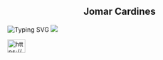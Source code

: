 
<h2 align="center">Jomar Cardines</h2>












![Typing SVG](https://readme-typing-svg.demolab.com?font=Vcs+osd+mono&weight=900&duration=850&pause=850&color=359037&width=435&lines=IF+YOU+WANT+IT;WORK+FOR+IT)
![](https://komarev.com/ghpvc/?username=kujotaroooo)





<p align="left">
<a href="https://www.facebook.com/profile.php?id=100080866297698" target="blank"><img align="center" src="https://raw.githubusercontent.com/rahuldkjain/github-profile-readme-generator/master/src/images/icons/Social/facebook.svg" alt="https://www.facebook.com/jomaruu/" height="30" width="40" /></a>
</p>


 
